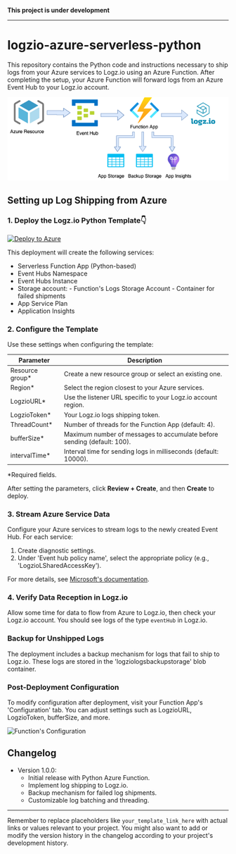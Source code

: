 **This project is under development**

---

# logzio-azure-serverless-python
This repository contains the Python code and instructions necessary to ship logs from your Azure services to Logz.io using an Azure Function. After completing the setup, your Azure Function will forward logs from an Azure Event Hub to your Logz.io account.

![Integration-architecture](img/logzio-evethub-Diagram.png)

## Setting up Log Shipping from Azure

### 1. Deploy the Logz.io Python Template👇 

[![Deploy to Azure](https://aka.ms/deploytoazurebutton)](https://portal.azure.com/#create/Microsoft.Template/uri/https%3A%2F%2Fraw.githubusercontent.com%2Flogzio%2Fazure-serverless%2Fserverless-function%2Fdeployments%2Fazuredeploylogs.json)

This deployment will create the following services:
* Serverless Function App (Python-based)
* Event Hubs Namespace
* Event Hubs Instance
* Storage account: - Function's Logs Storage Account
									 - Container for failed shipments
* App Service Plan
* Application Insights

### 2. Configure the Template

Use these settings when configuring the template:

| Parameter | Description |
|---|---|
| Resource group* | Create a new resource group or select an existing one. |
| Region* | Select the region closest to your Azure services. |
| LogzioURL* | Use the listener URL specific to your Logz.io account region. |
| LogzioToken* | Your Logz.io logs shipping token. |
| ThreadCount* | Number of threads for the Function App (default: 4). |
| bufferSize* | Maximum number of messages to accumulate before sending (default: 100). |
| intervalTime* | Interval time for sending logs in milliseconds (default: 10000). |

*Required fields.

After setting the parameters, click **Review + Create**, and then **Create** to deploy.

### 3. Stream Azure Service Data

Configure your Azure services to stream logs to the newly created Event Hub. For each service:

1. Create diagnostic settings.
2. Under 'Event hub policy name', select the appropriate policy (e.g., 'LogzioLSharedAccessKey').

For more details, see [Microsoft's documentation](https://docs.microsoft.com/en-us/azure/monitoring-and-diagnostics/monitor-stream-monitoring-data-event-hubs).

### 4. Verify Data Reception in Logz.io

Allow some time for data to flow from Azure to Logz.io, then check your Logz.io account. You should see logs of the type `eventHub` in Logz.io.

### Backup for Unshipped Logs

The deployment includes a backup mechanism for logs that fail to ship to Logz.io. These logs are stored in the 'logziologsbackupstorage' blob container.

### Post-Deployment Configuration

To modify configuration after deployment, visit your Function App's 'Configuration' tab. You can adjust settings such as LogzioURL, LogzioToken, bufferSize, and more.

![Function's Configuration](img/configuration-settings-python.png)

## Changelog

- Version 1.0.0:
  * Initial release with Python Azure Function.
  * Implement log shipping to Logz.io.
  * Backup mechanism for failed log shipments.
  * Customizable log batching and threading.

---

Remember to replace placeholders like `your_template_link_here` with actual links or values relevant to your project. You might also want to add or modify the version history in the changelog according to your project's development history.
